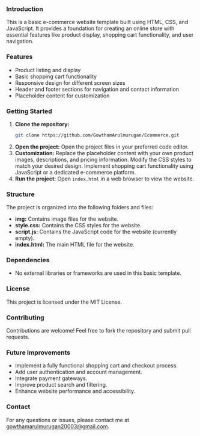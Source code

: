 
### Introduction
This is a basic e-commerce website template built using HTML, CSS, and JavaScript. It provides a foundation for creating an online store with essential features like product display, shopping cart functionality, and user navigation.

### Features
* Product listing and display
* Basic shopping cart functionality
* Responsive design for different screen sizes
* Header and footer sections for navigation and contact information
* Placeholder content for customization

### Getting Started
1. **Clone the repository:**
   ```bash
   git clone https://github.com/GowthamArulmurugan/Ecommerce.git
   ```
2. **Open the project:**
   Open the project files in your preferred code editor.
3. **Customization:**
   Replace the placeholder content with your own product images, descriptions, and pricing information.
   Modify the CSS styles to match your desired design.
   Implement shopping cart functionality using JavaScript or a dedicated e-commerce platform.
4. **Run the project:**
   Open `index.html` in a web browser to view the website.

### Structure
The project is organized into the following folders and files:

* **img:** Contains image files for the website.
* **style.css:** Contains the CSS styles for the website.
* **script.js:** Contains the JavaScript code for the website (currently empty).
* **index.html:** The main HTML file for the website.

### Dependencies
* No external libraries or frameworks are used in this basic template.

### License
This project is licensed under the MIT License.

### Contributing
Contributions are welcome! Feel free to fork the repository and submit pull requests.

### Future Improvements
* Implement a fully functional shopping cart and checkout process.
* Add user authentication and account management.
* Integrate payment gateways.
* Improve product search and filtering.
* Enhance website performance and accessibility.

### Contact
For any questions or issues, please contact me at gowthamarulmurugan20003@gmail.com.

